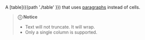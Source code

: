 A [table]({{path './table' }}) that uses [paragraphs](https://developer.mozilla.org/en-US/docs/Web/HTML/Element/p) instead of cells.

> **ⓘ Notice**
>
> - Text will not truncate. It will wrap.
> - Only a single column is supported.
<script src="{{path '/assets/_utils/js/open-ext-links-in-new-window.js'}}" />
